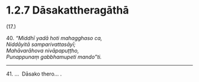 # 1.2.7 Dāsakattheragāthā

(17.)

40\. _“Middhī yadā hoti mahagghaso ca,_  
_Niddāyitā samparivattasāyī;_  
_Mahāvarāhova nivāpapuṭṭho,_  
_Punappunaṃ gabbhamupeti mando”ti._  

---

41\. …  Dāsako thero… .
